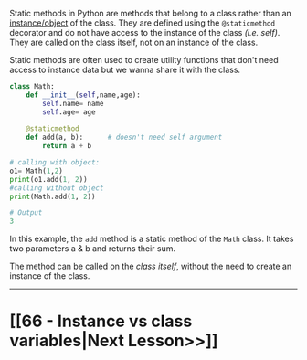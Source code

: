 Static methods in Python are methods that belong to a class rather than an [instance/object](https://chat.openai.com/share/e985b140-1ce5-4cb5-83b9-c0c538b289b5) of the class. 
They are defined using the `@staticmethod` decorator and do not have access to the instance of the class _(i.e. self)_. 
They are called on the class itself, not on an instance of the class. 

Static methods are often used to create utility functions that don't need access to instance data but we wanna share it with the class.

```python
class Math:
	def __init__(self,name,age):
		self.name= name
		self.age= age
		
    @staticmethod
    def add(a, b):      # doesn't need self argument
        return a + b

# calling with object:
o1= Math(1,2)
print(o1.add(1, 2))
#calling without object
print(Math.add(1, 2))

# Output
3
```

In this example, the `add` method is a static method of the `Math` class. 
It takes two parameters a & b and returns their sum. 

The method can be called on the _class itself_, without the need to create an instance of the class.

---
# [[66 - Instance vs class variables|Next Lesson>>]]